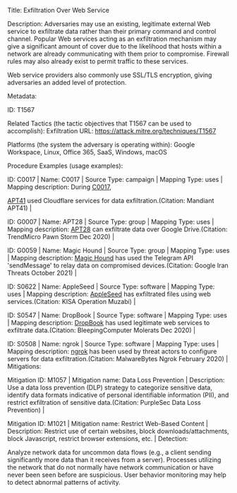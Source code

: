Title: Exfiltration Over Web Service

Description: Adversaries may use an existing, legitimate external Web service to exfiltrate data rather than their primary command and control channel. Popular Web services acting as an exfiltration mechanism may give a significant amount of cover due to the likelihood that hosts within a network are already communicating with them prior to compromise. Firewall rules may also already exist to permit traffic to these services.

Web service providers also commonly use SSL/TLS encryption, giving adversaries an added level of protection.

Metadata:

ID: T1567

Related Tactics (the tactic objectives that T1567 can be used to accomplish): Exfiltration URL: https://attack.mitre.org/techniques/T1567

Platforms (the system the adversary is operating within): Google Workspace, Linux, Office 365, SaaS, Windows, macOS

Procedure Examples (usage examples):

ID: C0017 | Name: C0017 | Source Type: campaign | Mapping Type: uses | Mapping description: During [C0017](https://attack.mitre.org/campaigns/C0017),

[APT41](https://attack.mitre.org/groups/G0096) used Cloudflare services for data exfiltration.(Citation: Mandiant APT41) |

ID: G0007 | Name: APT28 | Source Type: group | Mapping Type: uses | Mapping description: [APT28](https://attack.mitre.org/groups/G0007) can exfiltrate data over Google Drive.(Citation: TrendMicro Pawn Storm Dec 2020) |

ID: G0059 | Name: Magic Hound | Source Type: group | Mapping Type: uses | Mapping description: [Magic Hound](https://attack.mitre.org/groups/G0059) has used the Telegram API 'sendMessage' to relay data on compromised devices.(Citation: Google Iran Threats October 2021) |

ID: S0622 | Name: AppleSeed | Source Type: software | Mapping Type: uses | Mapping description: [AppleSeed](https://attack.mitre.org/software/S0622) has exfiltrated files using web services.(Citation: KISA Operation Muzabi) |

ID: S0547 | Name: DropBook | Source Type: software | Mapping Type: uses | Mapping description: [DropBook](https://attack.mitre.org/software/S0547) has used legitimate web services to exfiltrate data.(Citation: BleepingComputer Molerats Dec 2020) |

ID: S0508 | Name: ngrok | Source Type: software | Mapping Type: uses | Mapping description: [ngrok](https://attack.mitre.org/software/S0508) has been used by threat actors to configure servers for data exfiltration.(Citation: MalwareBytes Ngrok February 2020) | Mitigations:

Mitigation ID: M1057 | Mitigation name: Data Loss Prevention | Description: Use a data loss prevention (DLP) strategy to categorize sensitive data, identify data formats indicative of personal identifiable information (PII), and restrict exfiltration of sensitive data.(Citation: PurpleSec Data Loss Prevention) |

Mitigation ID: M1021 | Mitigation name: Restrict Web-Based Content | Description: Restrict use of certain websites, block downloads/attachments, block Javascript, restrict browser extensions, etc. | Detection:

Analyze network data for uncommon data flows (e.g., a client sending significantly more data than it receives from a server). Processes utilizing the network that do not normally have network communication or have never been seen before are suspicious. User behavior monitoring may help to detect abnormal patterns of activity.